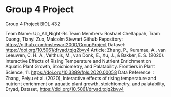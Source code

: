 # Group 4 Project
Group 4 Project BIOL 432


Team Name: Up_All_Night-Rs
Team Members: Roshael Chellappah, Tram Duong, Tianyi Zuo, Malcolm Stewart
Github Repository: https://github.com/mstewart2000/GroupProject 
Dataset: https://doi.org/10.5061/dryad.tqjq2bvv4 
Article: Zhang, P., Kuramae, A., van Leeuwen, C. H. A., Velthuis, M., van Donk, E., Xu, J., & Bakker, E. S. (2020). Interactive Effects of Rising Temperature and Nutrient Enrichment on Aquatic Plant Growth, Stoichiometry, and Palatability. Frontiers in Plant Science, 11. https://doi.org/10.3389/fpls.2020.00058 
Data Reference：Zhang, Peiyu et al. (2020), Interactive effects of rising temperature and nutrient enrichment on aquatic plant growth, stoichiometry, and palatability, Dryad, Dataset, https://doi.org/10.5061/dryad.tqjq2bvv4